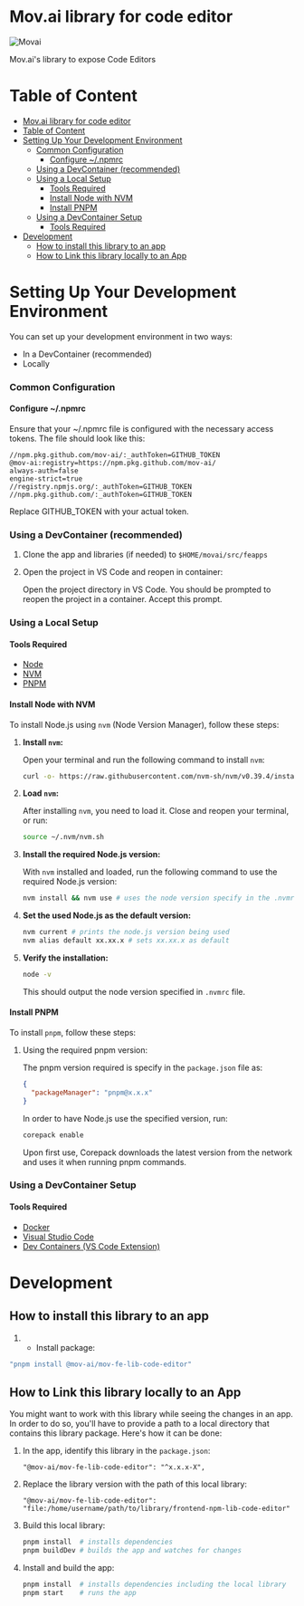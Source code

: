 # Mov.ai library for code editor

![Movai](https://www.mov.ai/wp-content/uploads/2021/06/MOV.AI-logo-3.png)

Mov.ai's library to expose Code Editors

# Table of Content

<!-- TOC -->

- [Mov.ai library for code editor](#movai-library-for-code-editor)
- [Table of Content](#table-of-content)
- [Setting Up Your Development Environment](#setting-up-your-development-environment)
  - [Common Configuration](#common-configuration)
    - [Configure ~/.npmrc](#configure-npmrc)
  - [Using a DevContainer (recommended)](#using-a-devcontainer-recommended)
  - [Using a Local Setup](#using-a-local-setup)
    - [Tools Required](#tools-required)
    - [Install Node with NVM](#install-node-with-nvm)
    - [Install PNPM](#install-pnpm)
  - [Using a DevContainer Setup](#using-a-devcontainer-setup)
    - [Tools Required](#tools-required-1)
- [Development](#development)
  - [How to install this library to an app](#how-to-install-this-library-to-an-app)
  - [How to Link this library locally to an App](#how-to-link-this-library-locally-to-an-app)
  <!-- TOC -->

# Setting Up Your Development Environment

You can set up your development environment in two ways:

- In a DevContainer (recommended)
- Locally

### Common Configuration

#### Configure ~/.npmrc

Ensure that your ~/.npmrc file is configured with the necessary access tokens. The file should look like this:

```
//npm.pkg.github.com/mov-ai/:_authToken=GITHUB_TOKEN
@mov-ai:registry=https://npm.pkg.github.com/mov-ai/
always-auth=false
engine-strict=true
//registry.npmjs.org/:_authToken=GITHUB_TOKEN
//npm.pkg.github.com/:_authToken=GITHUB_TOKEN
```

Replace GITHUB_TOKEN with your actual token.

### Using a DevContainer (recommended)

1. Clone the app and libraries (if needed) to `$HOME/movai/src/feapps`

2. Open the project in VS Code and reopen in container:

   Open the project directory in VS Code. You should be prompted to reopen the project in a container. Accept this prompt.

### Using a Local Setup

#### Tools Required

- [Node](https://nodejs.org/)
- [NVM](https://github.com/nvm-sh/nvm)
- [PNPM](https://pnpm.io/)

#### Install Node with NVM

To install Node.js using `nvm` (Node Version Manager), follow these steps:

1. **Install `nvm`:**

   Open your terminal and run the following command to install `nvm`:

   ```bash
   curl -o- https://raw.githubusercontent.com/nvm-sh/nvm/v0.39.4/install.sh | bash
   ```

2. **Load `nvm`:**

   After installing `nvm`, you need to load it. Close and reopen your terminal, or run:

   ```bash
   source ~/.nvm/nvm.sh
   ```

3. **Install the required Node.js version:**

   With `nvm` installed and loaded, run the following command to use the required Node.js version:

   ```bash
   nvm install && nvm use # uses the node version specify in the .nvmrc file
   ```

4. **Set the used Node.js as the default version:**

   ```bash
   nvm current # prints the node.js version being used
   nvm alias default xx.xx.x # sets xx.xx.x as default
   ```

5. **Verify the installation:**

   ```bash
   node -v
   ```

   This should output the node version specified in `.nvmrc` file.

#### Install PNPM

To install `pnpm`, follow these steps:

1. Using the required pnpm version:

   The pnpm version required is specify in the `package.json` file as:

   ```json
   {
     "packageManager": "pnpm@x.x.x"
   }
   ```

   In order to have Node.js use the specified version, run:

   ```bash
   corepack enable
   ```

   Upon first use, Corepack downloads the latest version from the network and uses it when running pnpm commands.

### Using a DevContainer Setup

#### Tools Required

- [Docker](https://www.docker.com/)
- [Visual Studio Code](https://code.visualstudio.com/)
- [Dev Containers (VS Code Extension)](https://marketplace.visualstudio.com/items?itemName=ms-vscode-remote.remote-containers)

# Development

## How to install this library to an app

1. - Install package:

```bash
"pnpm install @mov-ai/mov-fe-lib-code-editor"
```

## How to Link this library locally to an App

You might want to work with this library while seeing the changes in an app. In order to do so, you'll have to provide a path to a local directory that contains this library package.
Here's how it can be done:

1. In the app, identify this library in the `package.json`:

   ```
   "@mov-ai/mov-fe-lib-code-editor": "^x.x.x-X",
   ```

2. Replace the library version with the path of this local library:

   ```
   "@mov-ai/mov-fe-lib-code-editor": "file:/home/username/path/to/library/frontend-npm-lib-code-editor"
   ```

3. Build this local library:

   ```bash
   pnpm install  # installs dependencies
   pnpm buildDev # builds the app and watches for changes
   ```

4. Install and build the app:

   ```bash
   pnpm install  # installs dependencies including the local library
   pnpm start    # runs the app
   ```
